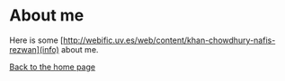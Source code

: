 <h1>About me</h1>

Here is some [http://webific.uv.es/web/content/khan-chowdhury-nafis-rezwan](info) about me.

[Back to the home page](index.md)
